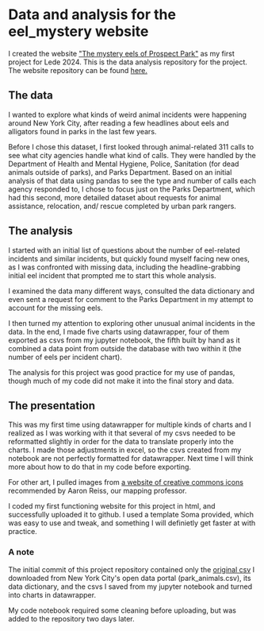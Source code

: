 # Data and analysis for the eel_mystery website

 I created the website ["The mystery eels of Prospect Park"](https://adiel3.github.io/eel_mystery/) as my first project for Lede 2024. This is the data analysis repository for the project. The website repository can be found [here.](https://github.com/adiel3/eel_mystery)
 
## The data
I wanted to explore what kinds of weird animal incidents were happening around New York City, after reading a few headlines about eels and alligators found in parks in the last few years. 

 Before I chose this dataset, I first looked through animal-related 311 calls to see what city agencies handle what kind of calls. They were handled by the Department of Health and Mental Hygiene, Police, Sanitation (for dead animals outside of parks), and Parks Department. Based on an initial analysis of that data using pandas to see the type and number of calls each agency responded to, I chose to focus just on the Parks Department, which had this second, more detailed dataset about requests for animal assistance, relocation, and/ rescue completed by urban park rangers.

## The analysis
 I started with an initial list of questions about the number of eel-related incidents and similar incidents, but quickly found myself facing new ones, as I was confronted with missing data, including the headline-grabbing initial eel incident that prompted me to start this whole analysis.

 I examined the data many different ways, consulted the data dictionary and even sent a request for comment to the Parks Department in my attempt to account for the missing eels.

 I then turned my attention to exploring other unusual animal incidents in the data. In the end, I made five charts using datawrapper, four of them exported as csvs from my jupyter notebook, the fifth built by hand as it combined a data point from outside the database with two within it (the number of eels per incident chart). 

 The analysis for this project was good practice for my use of pandas, though much of my code did not make it into the final story and data.

## The presentation
 This was my first time using datawrapper for multiple kinds of charts and I realized as I was working with it that several of my csvs needed to be reformatted slightly in order for the data to translate properly into the charts. I made those adjustments in excel, so the csvs created from my notebook are not perfectly formatted for datawrapper. Next time I will think more about how to do that in my code before exporting.

For other art, I pulled images from [a website of creative commons icons](https://thenounproject.com/) recommended by Aaron Reiss, our mapping professor.

I coded my first functioning website for this project in html, and successfully uploaded it to github. I used a template Soma provided, which was easy to use and tweak, and something I will definietly get faster at with practice. 

### A note
The initial commit of this project repository contained only the [original csv](https://data.cityofnewyork.us/Environment/Urban-Park-Ranger-Animal-Condition-Response/fuhs-xmg2/about_data) I downloaded from New York City's open data portal (park_animals.csv), its data dictionary, and the csvs I saved from my jupyter notebook and turned into charts in datawrapper.

 My code notebook required some cleaning before uploading, but was added to the repository two days later.

